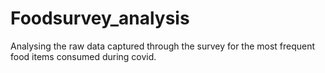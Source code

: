 # Foodsurvey_analysis
Analysing the raw data captured through the survey for the most frequent food items consumed during covid.

